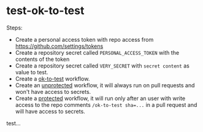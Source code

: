 # test-ok-to-test

Steps:
* Create a personal access token with repo access from https://github.com/settings/tokens
* Create a repository secret called `PERSONAL_ACCESS_TOKEN` with the contents of the token
* Create a repository secret called `VERY_SECRET` with `secret content` as value to test.
* Create a [ok-to-test](./.github/workflows/ok-to-test.yml) workflow.
* Create an [unprotected](./.github/workflows/unprotected.yml) workflow, it will always run on pull requests and won't have access to secrets.
* Create a [protected](./.github/workflows/protected.yml) workflow, it will run only after an user with write access to the repo comments `/ok-to-test sha=...` in a pull request and will have access to secrets.

test...
